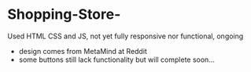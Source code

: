 # Shopping-Store-
Used HTML CSS and JS, not yet fully responsive nor functional, ongoing
- design comes from MetaMind at Reddit
- some buttons still lack functionality but will complete soon...

